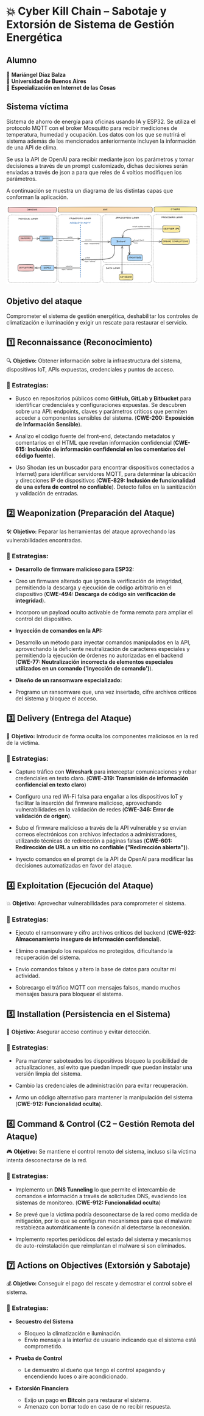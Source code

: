 # 💥 Cyber Kill Chain – Sabotaje y Extorsión de Sistema de Gestión Energética

## Alumno

👤 **Mariángel Díaz Balza**<br>
🏫 **Universidad de Buenos Aires**<br>
📲 **Especialización en Internet de las Cosas**<br>

## Sistema víctima

Sistema de ahorro de energía para oficinas usando IA y ESP32. Se utiliza el protocolo MQTT con el broker Mosquitto para recibir mediciones de temperatura, humedad y ocupación. Los datos con los que se nutrirá el sistema además de los mencionados anteriormente incluyen la información de una API de clima.

Se usa la API de OpenAI para recibir mediante json los parámetros y tomar decisiones a través de un prompt customizado, dichas decisiones serán enviadas a través de json a para que reles de 4 voltios modifiquen los parámetros.

A continuación se muestra un diagrama de las distintas capas que conforman la aplicación.

<img src="/CIBS/ejercicio_1_ciberkillchain_ataque/imagenes/diagramaTF.png">

## Objetivo del ataque

Comprometer el sistema de gestión energética, deshabilitar los controles de climatización e iluminación y exigir un rescate para restaurar el servicio.

## 1️⃣ Reconnaissance (Reconocimiento)

🔍 **Objetivo:** Obtener información sobre la infraestructura del sistema, dispositivos IoT, APIs expuestas, credenciales y puntos de acceso.

### 🔹 Estrategias:

- Busco en repositorios públicos como **GitHub, GitLab y Bitbucket** para identificar credenciales y configuraciones expuestas. Se descubren sobre una API: endpoints, claves y parámetros críticos que permiten acceder a componentes sensibles del sistema. (**CWE-200: Exposición de Información Sensible**).

- Analizo el código fuente del front-end, detectando metadatos y comentarios en el HTML que revelan información confidencial (**CWE-615: Inclusión de información confidencial en los comentarios del código fuente**).

- Uso Shodan (es un buscador para encontrar dispositivos conectados a Internet) para identificar servidores MQTT, para determinar la ubicación y direcciones IP de dispositivos (**CWE-829: Inclusión de funcionalidad de una esfera de control no confiable**). Detecto fallos en la sanitización y validación de entradas.


## 2️⃣ Weaponization (Preparación del Ataque)

🛠 **Objetivo:** Peparar las herramientas del ataque aprovechando las vulnerabilidades encontradas.

### 🔹 Estrategias:

- **Desarrollo de firmware malicioso para ESP32:**  

- Creo un firmware alterado que ignora la verificación de integridad, permitiendo la descarga y ejecución de código arbitrario en el dispositivo (**CWE-494: Descarga de código sin verificación de integridad**).

- Incorporo un payload oculto activable de forma remota para ampliar el control del dispositivo.

- **Inyección de comandos en la API:**  

- Desarrollo un método para inyectar comandos manipulados en la API, aprovechando la deficiente neutralización de caracteres especiales y permitiendo la ejecución de órdenes no autorizadas en el backend (**CWE-77: Neutralización incorrecta de elementos especiales utilizados en un comando ('Inyección de comando')**).

- **Diseño de un ransomware especializado:**  

- Programo un ransomware que, una vez insertado, cifre archivos críticos del sistema y bloquee el acceso.


## **3️⃣ Delivery (Entrega del Ataque)**

📩 **Objetivo:** Introducir de forma oculta los componentes maliciosos en la red de la víctima. 

### 🔹 Estrategias:

- Capturo tráfico con **Wireshark** para interceptar comunicaciones y robar credenciales en texto claro. (**CWE-319: Transmisión de información confidencial en texto claro**)

- Configuro una red Wi-Fi falsa para engañar a los dispositivos IoT y facilitar la inserción del firmware malicioso, aprovechando vulnerabilidades en la validación de redes (**CWE-346: Error de validación de origen**).

- Subo el firmware malicioso a través de la API vulnerable y se envían correos electrónicos con archivos infectados a administradores, utilizando técnicas de redirección a páginas falsas (**CWE-601: Redirección de URL a un sitio no confiable ("Redirección abierta")**).

- Inyecto comandos en el prompt de la API de OpenAI para modificar las decisiones automatizadas en favor del ataque.


## 4️⃣ Exploitation (Ejecución del Ataque)  

💥 **Objetivo:** Aprovechar vulnerabilidades para comprometer el sistema.  

### 🔹 Estrategias:

- Ejecuto el ramsonware y cifro archivos críticos del backend (**CWE-922: Almacenamiento inseguro de información confidencial**).

- Elimino o manipulo los respaldos no protegidos, dificultando la recuperación del sistema.

- Envío comandos falsos y altero la base de datos para ocultar mi actividad.  

- Sobrecargo el tráfico MQTT con mensajes falsos, mando muchos mensajes basura para bloquear el sistema.

## 5️⃣ Installation (Persistencia en el Sistema)  

🔗 **Objetivo:** Asegurar acceso continuo y evitar detección.  

### 🔹 Estrategias:

- Para mantener saboteados los dispositivos bloqueo la posibilidad de actualizaciones, así evito que puedan impedir que puedan instalar una versión limpia del sistema.

- Cambio las credenciales de administración para evitar recuperación.

- Armo un código alternativo para mantener la manipulación del sistema (**CWE-912: Funcionalidad oculta**).

## 6️⃣ Command & Control (C2 – Gestión Remota del Ataque)  
🎮 **Objetivo:** Se mantiene el control remoto del sistema, incluso si la víctima intenta desconectarse de la red. 

### 🔹 Estrategias:

- Implemento un **DNS Tunneling** lo que permite el intercambio de comandos e información a través de solicitudes DNS, evadiendo los sistemas de monitoreo. (**CWE-912: Funcionalidad oculta**) 

- Se prevé que la víctima podría desconectarse de la red como medida de mitigación, por lo que se configuran mecanismos para que el malware restablezca automáticamente la conexión al detectarse la reconexión. 

- Implemento reportes periódicos del estado del sistema y mecanismos de auto-reinstalación que reimplantan el malware si son eliminados.


## 7️⃣ Actions on Objectives (Extorsión y Sabotaje)  
💰 **Objetivo:** Conseguir el pago del rescate y demostrar el control sobre el sistema.  

### 🔹 Estrategias:

- **Secuestro del Sistema**

  - Bloqueo  la climatización e iluminación.  
  - Envío mensaje a la interfaz de usuario indicando que el sistema está comprometido.  

- **Prueba de Control**
  - Le demuestro al dueño que tengo el control apagando y encendiendo luces o aire acondicionado.

- **Extorsión Financiera**
  - Exijo un pago en **Bitcoin** para restaurar el sistema.  
  - Amenazo con borrar todo en caso de no recibir respuesta.  


